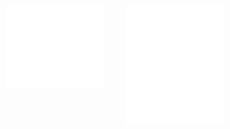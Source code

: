 <img align="left" src="/assets/metrics-left.svg" alt="Metrics" width="45%">
<img align="right" src="/assets/metrics-right.svg" alt="Metrics" width="45%">
